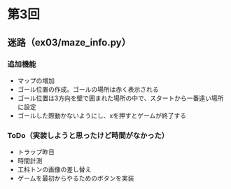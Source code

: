 # 第3回
## 迷路（ex03/maze_info.py）
### 追加機能
- マップの増加
- ゴール位置の作成。ゴールの場所は赤く表示される
- ゴール位置は3方向を壁で囲まれた場所の中で、スタートから一番遠い場所に設定
- ゴールした際動かないようにし、xを押すとゲームが終了する
### ToDo（実装しようと思ったけど時間がなかった）
- トラップ昨日
-  時間計測
-  工科トンの画像の差し替え
-  ゲームを最初からやるためのボタンを実装
